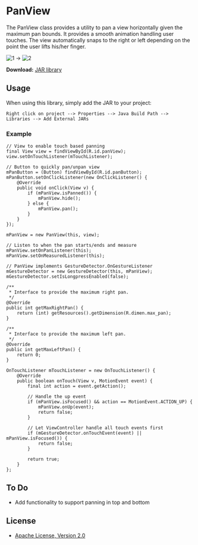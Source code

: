 PanView
=======

The PanView class provides a utility to pan a view
horizontally given the maximum pan bounds. It provides a smooth
animation handling user touches. The view automatically snaps to the
right or left depending on the point the user lifts his/her finger.

![1] -> ![2]

**Download:** [JAR library](https://github.com/downloads/herroWorld/PanView/panview_v1.1.jar)

## Usage
When using this library, simply add the JAR to your project:

```
Right click on project --> Properties --> Java Build Path --> Libraries --> Add External JARs
```

### Example
```
// View to enable touch based panning
final View view = findViewById(R.id.panView);
view.setOnTouchListener(mTouchListener);

// Button to quickly pan/unpan view
mPanButton = (Button) findViewById(R.id.panButton);
mPanButton.setOnClickListener(new OnClickListener() {
    @Override
    public void onClick(View v) {
        if (mPanView.isPanned()) {
            mPanView.hide();
        } else {
            mPanView.pan();
        }
    }
});

mPanView = new PanView(this, view);

// Listen to when the pan starts/ends and measure
mPanView.setOnPanListener(this);
mPanView.setOnMeasuredListener(this);

// PanView implements GestureDetector.OnGestureListener
mGestureDetector = new GestureDetector(this, mPanView);
mGestureDetector.setIsLongpressEnabled(false);

/**
 * Interface to provide the maximum right pan.
 */
@Override
public int getMaxRightPan() {
    return (int) getResources().getDimension(R.dimen.max_pan);
}

/**
 * Interface to provide the maximum left pan.
 */
@Override
public int getMaxLeftPan() {
    return 0;
}

OnTouchListener mTouchListener = new OnTouchListener() {
    @Override
    public boolean onTouch(View v, MotionEvent event) {
        final int action = event.getAction();

        // Handle the up event
        if (mPanView.isFocused() && action == MotionEvent.ACTION_UP) {
            mPanView.onUp(event);
            return false;
        }

        // Let ViewController handle all touch events first
        if (mGestureDetector.onTouchEvent(event) || mPanView.isFocused()) {
            return false;
        }

        return true;
    }
};
```

## To Do
* Add functionality to support panning in top and bottom

## License
* [Apache License, Version 2.0](http://www.apache.org/licenses/LICENSE-2.0.html)

 [1]: https://github.com/downloads/herroWorld/PanView/panViewExample1.png
 [2]: https://github.com/downloads/herroWorld/PanView/panViewExample2.png
